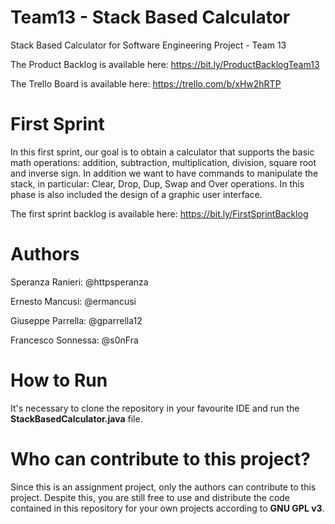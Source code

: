 # Team13 - Stack Based Calculator
Stack Based Calculator for Software Engineering Project - Team 13

The Product Backlog is available here: https://bit.ly/ProductBacklogTeam13

The Trello Board is available here: https://trello.com/b/xHw2hRTP


# First Sprint
In this first sprint, our goal is to obtain a calculator that supports the basic math operations: addition, subtraction, multiplication, division, square root and inverse sign.
In addition we want to have commands to manipulate the stack, in particular: Clear, Drop, Dup, Swap and Over operations.
In this phase is also included the design of a graphic user interface.

The first sprint backlog is available here: https://bit.ly/FirstSprintBacklog


# Authors
Speranza Ranieri: @httpsperanza

Ernesto Mancusi: @ermancusi

Giuseppe Parrella: @gparrella12

Francesco Sonnessa: @s0nFra


# How to Run
It's necessary to clone the repository in your favourite IDE and run the **StackBasedCalculator.java** file.

# Who can contribute to this project?
Since this is an assignment project, only the authors can contribute to this project. Despite this, you are still free to use and distribute the code contained in this repository for your own projects according to **GNU GPL v3**.
